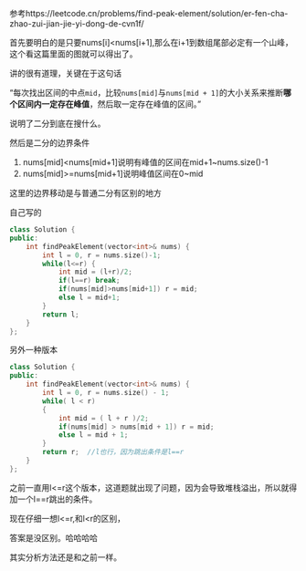 参考https://leetcode.cn/problems/find-peak-element/solution/er-fen-cha-zhao-zui-jian-jie-yi-dong-de-cvn1f/

首先要明白的是只要nums[i]<nums[i+1],那么在i+1到数组尾部必定有一个山峰，这个看这篇里面的图就可以得出了。

讲的很有道理，关键在于这句话

“每次找出区间的中点`mid`，比较`nums[mid]`与`nums[mid + 1]`的大小关系来推断**哪个区间内一定存在峰值**，然后取一定存在峰值的区间。”

说明了二分到底在搜什么。

然后是二分的边界条件

1. nums[mid]<nums[mid+1]说明有峰值的区间在mid+1~nums.size()-1
2. nums[mid]>=nums[mid+1]说明峰值区间在0~mid

这里的边界移动是与普通二分有区别的地方

自己写的

```c++
class Solution {
public:
    int findPeakElement(vector<int>& nums) {
        int l = 0, r = nums.size()-1;
        while(l<=r) {
            int mid = (l+r)/2;
            if(l==r) break;
            if(nums[mid]>nums[mid+1]) r = mid; 
            else l = mid+1;
        }
        return l;
    }
};
```

另外一种版本

```c++
class Solution {
public:
    int findPeakElement(vector<int>& nums) {
        int l = 0, r = nums.size() - 1;
        while( l < r)
        {
            int mid = ( l + r )/2;
            if(nums[mid] > nums[mid + 1]) r = mid;
            else l = mid + 1;
        }
        return r;  //l也行，因为跳出条件是l==r
    }
};

```

之前一直用l<=r这个版本，这道题就出现了问题，因为会导致堆栈溢出，所以就得加一个l==r跳出的条件。

现在仔细一想l<=r,和l<r的区别，

答案是没区别。哈哈哈哈

其实分析方法还是和之前一样。